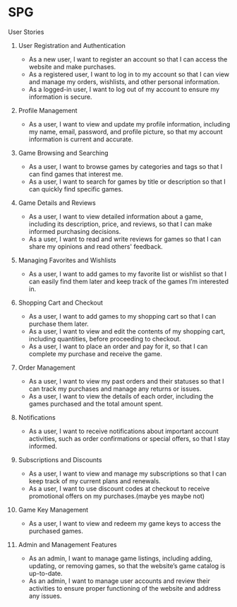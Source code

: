 # SPG
User Stories

1. User Registration and Authentication
   - As a new user, I want to register an account so that I can access the website and make purchases.
   - As a registered user, I want to log in to my account so that I can view and manage my orders, wishlists, and other personal information.
   - As a logged-in user, I want to log out of my account to ensure my information is secure.

2. Profile Management
   - As a user, I want to view and update my profile information, including my name, email, password, and profile picture, so that my account information is current and accurate.

3. Game Browsing and Searching
   - As a user, I want to browse games by categories and tags so that I can find games that interest me.
   - As a user, I want to search for games by title or description so that I can quickly find specific games.

4. Game Details and Reviews
   - As a user, I want to view detailed information about a game, including its description, price, and reviews, so that I can make informed purchasing decisions.
   - As a user, I want to read and write reviews for games so that I can share my opinions and read others' feedback.

5. Managing Favorites and Wishlists
   - As a user, I want to add games to my favorite list or wishlist so that I can easily find them later and keep track of the games I’m interested in.

6. Shopping Cart and Checkout
   - As a user, I want to add games to my shopping cart so that I can purchase them later.
   - As a user, I want to view and edit the contents of my shopping cart, including quantities, before proceeding to checkout.
   - As a user, I want to place an order and pay for it, so that I can complete my purchase and receive the game.

7. Order Management
   - As a user, I want to view my past orders and their statuses so that I can track my purchases and manage any returns or issues.
   - As a user, I want to view the details of each order, including the games purchased and the total amount spent.


8. Notifications
   - As a user, I want to receive notifications about important account activities, such as order confirmations or special offers, so that I stay informed.

9. Subscriptions and Discounts
   - As a user, I want to view and manage my subscriptions so that I can keep track of my current plans and renewals.
   - As a user, I want to use discount codes at checkout to receive promotional offers on my purchases.(maybe yes maybe not)

10. Game Key Management
    - As a user, I want to view and redeem my game keys to access the purchased games.

11. Admin and Management Features
    - As an admin, I want to manage game listings, including adding, updating, or removing games, so that the website’s game catalog is up-to-date.
    - As an admin, I want to manage user accounts and review their activities to ensure proper functioning of the website and address any issues.





